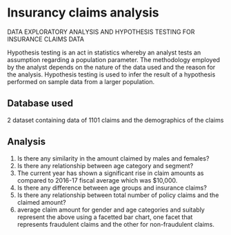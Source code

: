 
# Insurancy claims analysis
 DATA EXPLORATORY ANALYSIS AND HYPOTHESIS TESTING FOR INSURANCE CLAIMS DATA
 
 Hypothesis testing is an act in statistics whereby an analyst tests an assumption regarding a population parameter. The methodology employed by the analyst depends on the nature of the data used and the reason for the analysis. Hypothesis testing is used to infer the result of a hypothesis performed on sample data from a larger population.

##  Database used
2 dataset containing data of 1101 claims and the demographics of the claims

## Analysis

1. Is there any similarity in the amount claimed by males and females?
1. Is there any relationship between age category and segment?
2. The current year has shown a significant rise in claim amounts as
compared to 2016-17 fiscal average which was $10,000.
3. Is there any difference between age groups and insurance claims?
4. Is there any relationship between total number of policy claims and the
claimed amount?
6. average claim amount for gender and age categories and
suitably represent the above using a facetted bar chart, one facet that represents fraudulent claims and the other for non-fraudulent claims.

```
